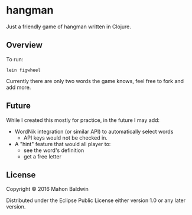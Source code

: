 # hangman

Just a friendly game of hangman written in Clojure.

## Overview

To run:

    lein figwheel
    
Currently there are only two words the game knows, feel free to fork and add more.

## Future

While I created this mostly for practice, in the future I may add:

* WordNik integration (or similar API) to automatically select words
  * API keys would not be checked in.
* A "hint" feature that would all player to:
  * see the word's definition
  * get a free letter

## License

Copyright © 2016 Mahon Baldwin

Distributed under the Eclipse Public License either version 1.0 or any later version.
